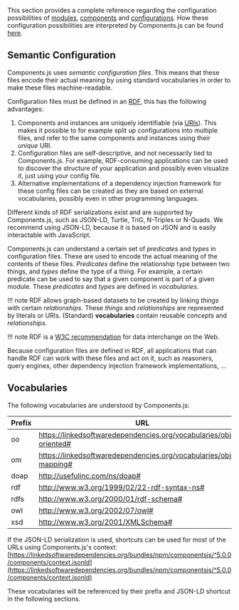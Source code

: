 This section provides a complete reference regarding the configuration possibilities of
[modules](./modules/), [components](./components/) and [configurations](./configurations/).
How these configuration possibilities are interpreted by Components.js can be found [here](../../loading/instantiation/).

## Semantic Configuration

Components.js uses _semantic configuration files_.
This means that these files encode their actual meaning by using standard vocabularies
in order to make these files machine-readable.

Configuration files must be defined in an [RDF](https://www.w3.org/RDF/), this has the following advantages:

1. Components and instances are uniquely identifiable (via [URIs](https://www.w3.org/wiki/URI)).
This makes it possible to for example split up configurations into multiple files, and refer to the same components and instances using their _unique_ URI.
2. Configuration files are self-descriptive, and not necessarily tied to Components.js.
For example, RDF-consuming applications can be used to discover the structure of your application and possibly even visualize it, just using your config file.
3. Alternative implementations of a dependency injection framework for these config files can be created as they are based on external vocabularies,
possibly even in other programming languages.

Different kinds of RDF serializations exist and are supported by Components.js,
such as JSON-LD, Turtle, TriG, N-Triples or N-Quads.
We recommend using JSON-LD, because it is based on JSON and is easily interactable with JavaScript.

Components.js can understand a certain set of _predicates_ and _types_ in configuration files.
These are used to encode the actual meaning of the contents of these files.
_Predicates_ define the relationship type between two things,
and _types_ define the type of a thing.
For example, a certain predicate can be used to say that a given component is part of a given module.
These _predicates_ and _types_ are defined in _vocabularies_.

!!! note
    RDF allows graph-based datasets to be created by linking _things_ with certain _relationships_.
    These _things_ and _relationships_ are represented by literals or URIs.
    (Standard) **vocabularies** contain reusable _concepts_ and _relationships_.

!!! note
    RDF is a [W3C recommendation](https://www.w3.org/TR/rdf11-concepts/) for data interchange on the Web.

Because configuration files are defined in RDF, all applications that can handle RDF can work with these files and act on it,
such as reasoners, query engines, other dependency injection framework implementations, ...

## Vocabularies

The following vocabularies are understood by Components.js:

| Prefix | URL |
|--------|-----|
| oo     | https://linkedsoftwaredependencies.org/vocabularies/object-oriented# |
| om     | https://linkedsoftwaredependencies.org/vocabularies/object-mapping# |
| doap   | http://usefulinc.com/ns/doap# |
| rdf    | http://www.w3.org/1999/02/22-rdf-syntax-ns# |
| rdfs   | http://www.w3.org/2000/01/rdf-schema# |
| owl    | http://www.w3.org/2002/07/owl# |
| xsd    | http://www.w3.org/2001/XMLSchema# |

If the JSON-LD serialization is used, shortcuts can be used for most of the URLs using Components.js's context: [https://linkedsoftwaredependencies.org/bundles/npm/componentsjs/^5.0.0/components/context.jsonld](https://linkedsoftwaredependencies.org/bundles/npm/componentsjs/^5.0.0/components/context.jsonld)

These vocabularies will be referenced by their prefix and JSON-LD shortcut in the following sections.
